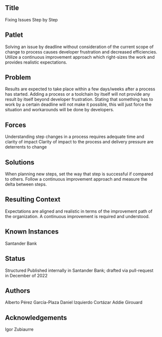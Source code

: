 ## Title

Fixing Issues Step by Step

## Patlet

Solving an issue by deadline without consideration of the current scope of change to process causes developer frustration and decreased efficiencies. Utilize a continuous improvement approach which right-sizes the work and provides realistic expectations.

## Problem

Results are expected to take place within a few days/weeks after a process has started. Adding a process or a toolchain by itself will not provide any result by itself beyond developer frustration. Stating that something has to work by a certain deadline will not make it possible, this will just force the situation and workarounds will be done by developers.

## Forces

Understanding step changes in a process requires adequate time and clarity of impact
Clarity of impact to the process and delivery pressure are deterrents to change

## Solutions

When planning new steps, set the way that step is successful if compared to others. Follow a continuous improvement approach and measure the delta between steps.

## Resulting Context

Expectations are aligned and realistic in terms of the improvement path of the organization. A continuous improvement is required and understood.

## Known Instances 

Santander Bank

## Status 

Structured
Published internally in Santander Bank; drafted via pull-request in December of 2022

## Authors

Alberto Pérez García-Plaza
Daniel Izquierdo Cortázar
Addie Girouard

## Acknowledgements 

Igor Zubiaurre
